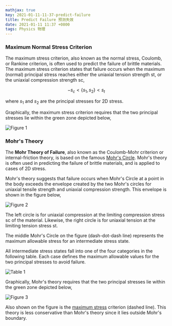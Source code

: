 ```yaml
---
mathjax: true
key: 2021-01-11-11-37-predict-failure
title: Predict Failure 预测失效
date: 2021-01-11 11:37 +0800
tags: Physics 物理
---
```


### Maximum Normal Stress Criterion

The maximum stress criterion, also known as the normal stress, Coulomb, or Rankine criterion, is often used to predict the failure of brittle materials.
The maximum stress criterion states that failure occurs when the maximum (normal) principal stress reaches either the uniaxial tension strength st, or the uniaxial compression strength sc,

$$-s_{c}<\left\{s_{1}, s_{2}\right\}<s_{t}$$

where $s_{1}$ and $s_{2}$ are the principal stresses for 2D stress.

Graphically, the maximum stress criterion requires that the two principal stresses lie within the green zone depicted below,

![Figure 1](https://tenetai.com/iclass/f1.gif)

### Mohr's Theory

The **Mohr Theory of Failure**, also known as the Coulomb-Mohr criterion or internal-friction theory, is based on the famous [Mohr's Circle](https://www.efunda.com/formulae/solid_mechanics/mat_mechanics/mohr_circle.cfm). Mohr's theory is often used in predicting the failure of brittle materials, and is applied to cases of 2D stress.

Mohr's theory suggests that failure occurs when Mohr's Circle at a point in the body exceeds the envelope created by the two Mohr's circles for uniaxial tensile strength and uniaxial compression strength. This envelope is shown in the figure below,

![Figure 2](https://tenetai.com/iclass/f2.gif)

The left circle is for uniaxial compression at the limiting compression stress sc of the material. Likewise, the right circle is for uniaxial tension at the limiting tension stress st.

The middle Mohr's Circle on the figure (dash-dot-dash line) represents the maximum allowable stress for an intermediate stress state.

All intermediate stress states fall into one of the four categories in the following table. Each case defines the maximum allowable values for the two principal stresses to avoid failure.

![Table 1](https://tenetai.com/iclass/t1.jpg)

Graphically, Mohr's theory requires that the two principal stresses lie within the green zone depicted below,

![Figure 3](https://tenetai.com/iclass/f3.gif)

Also shown on the figure is the [maximum stress](#maximum-normal-stress-criterion) criterion (dashed line). This theory is less conservative than Mohr's theory since it lies outside Mohr's boundary.

<!--more-->
